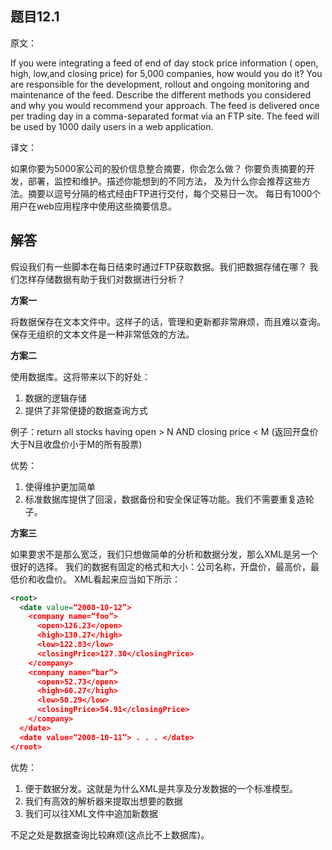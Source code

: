 ## 题目12.1

原文：

If you were integrating a feed of end of day stock price information ( open, high, low,and closing price) for 5,000 companies, how would you do it? You are responsible for the development, rollout and ongoing monitoring and maintenance of the feed. Describe the different methods you considered and why you would recommend your approach. The feed is delivered once per trading day in a comma-separated format via an FTP site. The feed will be used by 1000 daily users in a web application.

译文：

如果你要为5000家公司的股价信息整合摘要，你会怎么做？ 你要负责摘要的开发，部署，监控和维护。描述你能想到的不同方法， 及为什么你会推荐这些方法。摘要以逗号分隔的格式经由FTP进行交付，每个交易日一次。 每日有1000个用户在web应用程序中使用这些摘要信息。

## 解答

假设我们有一些脚本在每日结束时通过FTP获取数据。我们把数据存储在哪？ 我们怎样存储数据有助于我们对数据进行分析？

**方案一**

将数据保存在文本文件中。这样子的话，管理和更新都非常麻烦，而且难以查询。 保存无组织的文本文件是一种非常低效的方法。

**方案二**

使用数据库。这将带来以下的好处：

1. 数据的逻辑存储
2. 提供了非常便捷的数据查询方式

例子：return all stocks having open > N AND closing price < M (返回开盘价大于N且收盘价小于M的所有股票)

优势：

1. 使得维护更加简单
2. 标准数据库提供了回滚，数据备份和安全保证等功能。我们不需要重复造轮子。

**方案三**

如果要求不是那么宽泛，我们只想做简单的分析和数据分发，那么XML是另一个很好的选择。 我们的数据有固定的格式和大小：公司名称，开盘价，最高价，最低价和收盘价。 XML看起来应当如下所示：

```xml
<root>
  <date value=“2008-10-12”>
	<company name=“foo”>
	  <open>126.23</open>
	  <high>130.27</high>
	  <low>122.83</low>
	  <closingPrice>127.30</closingPrice>
	</company>
	<company name=“bar”>
	  <open>52.73</open>
	  <high>60.27</high>
	  <low>50.29</low>
	  <closingPrice>54.91</closingPrice>
	</company>
  </date>
  <date value=“2008-10-11”> . . . </date>
</root>

```

优势：

1. 便于数据分发。这就是为什么XML是共享及分发数据的一个标准模型。
2. 我们有高效的解析器来提取出想要的数据
3. 我们可以往XML文件中追加新数据

不足之处是数据查询比较麻烦(这点比不上数据库)。